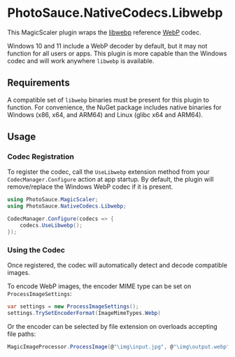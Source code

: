 PhotoSauce.NativeCodecs.Libwebp
===============================

This MagicScaler plugin wraps the [libwebp](https://chromium.googlesource.com/webm/libwebp) reference [WebP](https://developers.google.com/speed/webp) codec.

Windows 10 and 11 include a WebP decoder by default, but it may not function for all users or apps.  This plugin is more capable than the Windows codec and will work anywhere `libwebp` is available.

Requirements
------------

A compatible set of `libwebp` binaries must be present for this plugin to function.  For convenience, the NuGet package includes native binaries for Windows (x86, x64, and ARM64) and Linux (glibc x64 and ARM64).

Usage
-----

### Codec Registration

To register the codec, call the `UseLibwebp` extension method from your `CodecManager.Configure` action at app startup.  By default, the plugin will remove/replace the Windows WebP codec if it is present.

```C#
using PhotoSauce.MagicScaler;
using PhotoSauce.NativeCodecs.Libwebp;

CodecManager.Configure(codecs => {
    codecs.UseLibwebp();
});
```

### Using the Codec

Once registered, the codec will automatically detect and decode compatible images.

To encode WebP images, the encoder MIME type can be set on `ProcessImageSettings`:

```C#
var settings = new ProcessImageSettings();
settings.TrySetEncoderFormat(ImageMimeTypes.Webp)
```

Or the encoder can be selected by file extension on overloads accepting file paths:

```C#
MagicImageProcessor.ProcessImage(@"\img\input.jpg", @"\img\output.webp", settings);
```
